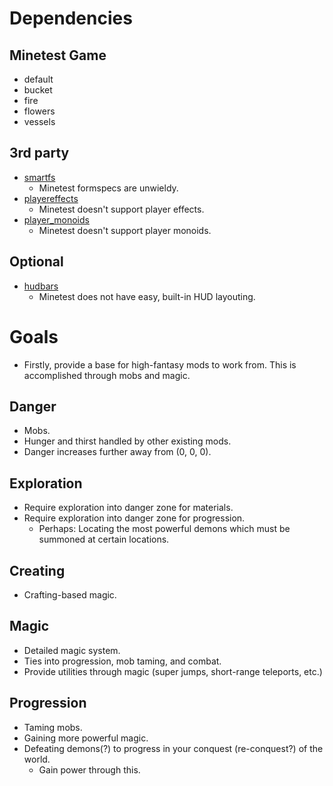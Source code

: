 # Dependencies
## Minetest Game
* default
* bucket
* fire
* flowers
* vessels

## 3rd party
* [smartfs](https://github.com/minetest-mods/smartfs)
  * Minetest formspecs are unwieldy.
* [playereffects](https://forum.minetest.net/viewtopic.php?t=9689)
  * Minetest doesn't support player effects.
* [player_monoids](https://github.com/minetest-mods/player_monoids)
  * Minetest doesn't support player monoids.

## Optional
* [hudbars](http://repo.or.cz/minetest_hudbars.git)
  * Minetest does not have easy, built-in HUD layouting.

# Goals
* Firstly, provide a base for high-fantasy mods to work from. This is accomplished through mobs and magic.
## Danger
* Mobs.
* Hunger and thirst handled by other existing mods.
* Danger increases further away from (0, 0, 0).
## Exploration
* Require exploration into danger zone for materials.
* Require exploration into danger zone for progression.
  * Perhaps: Locating the most powerful demons which must be summoned at certain locations.
## Creating
* Crafting-based magic.
## Magic
* Detailed magic system.
* Ties into progression, mob taming, and combat.
* Provide utilities through magic (super jumps, short-range teleports, etc.)
## Progression
* Taming mobs.
* Gaining more powerful magic.
* Defeating demons(?) to progress in your conquest (re-conquest?) of the world.
  * Gain power through this.
